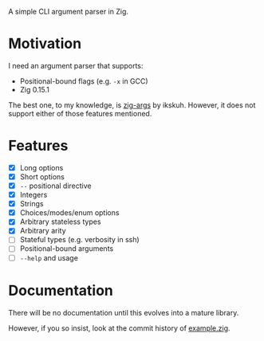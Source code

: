 A simple CLI argument parser in Zig.

# Motivation

I need an argument parser that supports:

  - Positional-bound flags (e.g. `-x` in GCC)
  - Zig 0.15.1

The best one, to my knowledge, is [zig-args](https://github.com/ikskuh/zig-args)
by ikskuh.
However, it does not support either of those features mentioned.

# Features

  - [x] Long options
  - [x] Short options
  - [x] `--` positional directive
  - [x] Integers
  - [x] Strings
  - [x] Choices/modes/enum options
  - [x] Arbitrary stateless types
  - [x] Arbitrary arity
  - [ ] Stateful types (e.g. verbosity in ssh)
  - [ ] Positional-bound arguments
  - [ ] `--help` and usage

# Documentation

There will be no documentation until this evolves into a mature library.

However, if you so insist, look at the commit history of
[example.zig](example.zig).
